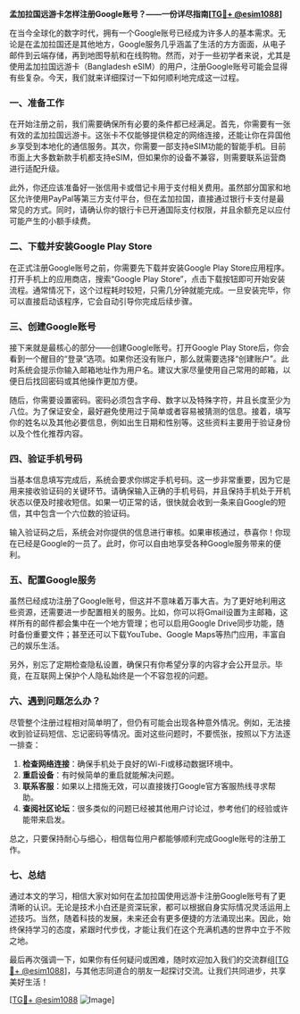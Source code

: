**孟加拉国远游卡怎样注册Google账号？——一份详尽指南[[TG💪+ @esim1088](https://t.me/s/esim1088)]**

在当今全球化的数字时代，拥有一个Google账号已经成为许多人的基本需求。无论是在孟加拉国还是其他地方，Google服务几乎涵盖了生活的方方面面，从电子邮件到云端存储，再到地图导航和在线购物。然而，对于一些初学者来说，尤其是使用孟加拉国远游卡（Bangladesh eSIM）的用户，注册Google账号可能会显得有些复杂。今天，我们就来详细探讨一下如何顺利地完成这一过程。

### 一、准备工作

在开始注册之前，我们需要确保所有必要的条件都已经满足。首先，你需要有一张有效的孟加拉国远游卡。这张卡不仅能够提供稳定的网络连接，还能让你在异国他乡享受到本地化的通信服务。其次，你需要一部支持eSIM功能的智能手机。目前市面上大多数新款手机都支持eSIM，但如果你的设备不兼容，则需要联系运营商进行适配升级。

此外，你还应该准备好一张信用卡或借记卡用于支付相关费用。虽然部分国家和地区允许使用PayPal等第三方支付平台，但在孟加拉国，直接通过银行卡支付是最常见的方式。同时，请确认你的银行卡已开通国际支付权限，并且余额充足以应付可能产生的小额手续费。

### 二、下载并安装Google Play Store

在正式注册Google账号之前，你需要先下载并安装Google Play Store应用程序。打开手机上的应用商店，搜索“Google Play Store”，点击下载按钮即可开始安装流程。通常情况下，这个过程耗时较短，只需几分钟就能完成。一旦安装完毕，你可以直接启动该程序，它会自动引导你完成后续步骤。

### 三、创建Google账号

接下来就是最核心的部分——创建Google账号。打开Google Play Store后，你会看到一个醒目的“登录”选项。如果你还没有账户，那么就需要选择“创建账户”。此时系统会提示你输入邮箱地址作为用户名。建议大家尽量使用自己常用的邮箱，以便日后找回密码或其他操作更加方便。

随后，你需要设置密码。密码必须包含字母、数字以及特殊字符，并且长度至少为八位。为了保证安全，最好避免使用过于简单或者容易被猜测的信息。接着，填写你的姓名以及其他必要信息，例如出生日期和性别等。这些资料主要用于验证身份以及个性化推荐内容。

### 四、验证手机号码

当基本信息填写完成后，系统会要求你绑定手机号码。这一步非常重要，因为它是用来接收验证码的关键环节。请确保输入正确的手机号码，并且保持手机处于开机状态以便及时接收短信。如果一切正常的话，很快就会收到一条来自Google的短信，其中包含一个六位数的验证码。

输入验证码之后，系统会对你提供的信息进行审核。如果审核通过，恭喜你！你现在已经是Google的一员了。此时，你可以自由地享受各种Google服务带来的便利。

### 五、配置Google服务

虽然已经成功注册了Google账号，但这并不意味着万事大吉。为了更好地利用这些资源，还需要进一步配置相关的服务。比如，你可以将Gmail设置为主邮箱，这样所有的邮件都会集中在一个地方管理；也可以启用Google Drive同步功能，随时备份重要文件；甚至还可以下载YouTube、Google Maps等热门应用，丰富自己的娱乐生活。

另外，别忘了定期检查隐私设置，确保只有你希望分享的内容才会公开显示。毕竟，在互联网上保护个人隐私始终是一个不容忽视的问题。

### 六、遇到问题怎么办？

尽管整个注册过程相对简单明了，但仍有可能会出现各种意外情况。例如，无法接收到验证码短信、忘记密码等情况。面对这些问题时，不要慌张，按照以下方法逐一排查：

1. **检查网络连接**：确保手机处于良好的Wi-Fi或移动数据环境中。
2. **重启设备**：有时候简单的重启就能解决问题。
3. **联系客服**：如果以上措施无效，可以直接拨打Google官方客服热线寻求帮助。
4. **查阅社区论坛**：很多类似的问题已经被其他用户讨论过，参考他们的经验或许能带来启发。

总之，只要保持耐心与细心，相信每位用户都能够顺利完成Google账号的注册工作。

### 七、总结

通过本文的学习，相信大家对如何在孟加拉国使用远游卡注册Google账号有了更清晰的认识。无论是技术小白还是资深玩家，都可以根据自身实际情况灵活运用上述技巧。当然，随着科技的发展，未来还会有更多便捷的方法涌现出来。因此，始终保持学习的态度，紧跟时代步伐，才能让我们在这个充满机遇的世界中立于不败之地。

最后再次强调一下，如果你有任何疑问或困难，随时欢迎加入我们的交流群组[[TG💪+ @esim1088](https://t.me/s/esim1088)]，与其他志同道合的朋友一起探讨交流。让我们共同进步，共享美好生活！

[[TG💪+ @esim1088](https://t.me/s/esim1088) ![Image](https://i.postimg.cc/4NQfJmqS/Snipaste-2025-05-13-00-14-12.png)]